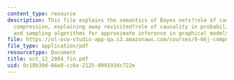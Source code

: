```yaml
---
content_type: resource
description: This file explains the semantics of Bayes nets?role of causality in structural
  compression, explaining away revisited?role of causality in probabilistic inference,
  and sampling algorithms for approximate inference in graphical models.
file: https://ol-ocw-studio-app-qa.s3.amazonaws.com/courses/9-66j-computational-cognitive-science-fall-2004/0c18b39d66e8cc6e2125099193dc722e_oct_12_2004_fin.pdf
file_type: application/pdf
resourcetype: Document
title: oct_12_2004_fin.pdf
uid: 0c18b39d-66e8-cc6e-2125-099193dc722e
---
```


